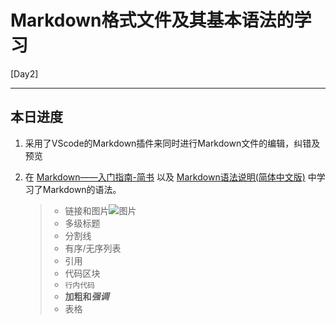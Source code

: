# Markdown格式文件及其基本语法的学习

[Day2]

* * *

## 本日进度

1. 采用了VScode的Markdown插件来同时进行Markdown文件的编辑，纠错及预览

2. 在 [Markdown——入门指南-简书](http://www.jianshu.com/p/1e402922ee32/) 以及 [Markdown语法说明(简体中文版)](https://www.appinn.com/markdown/index.html) 中学习了Markdown的语法。

    > + 链接和图片![图片](http://mouapp.com/Mou_128.png)
    > + 多级标题
    > + 分割线
    > + 有序/无序列表
    > + 引用
    > + 代码区块
    > + `行内代码`
    > + **加粗和*强调***
    > + 表格
